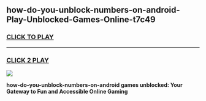
## how-do-you-unblock-numbers-on-android-Play-Unblocked-Games-Online-t7c49
<h3>
<a href="https://premium76.site?title=how-do-you-unblock-numbers-on-android&ref=25A">CLICK TO PLAY</a></h3>
<hr>

<h3>
<a href="https://premium76.site?title=how-do-you-unblock-numbers-on-android&ref=25A">CLICK 2 PLAY</a>
  
</h3>

<a href="https://premium76.site?title=how-do-you-unblock-numbers-on-android&ref=25A"><img src="https://clearcache.store/games.png"></a>


**how-do-you-unblock-numbers-on-android games unblocked: Your Gateway to Fun and Accessible Online Gaming**
